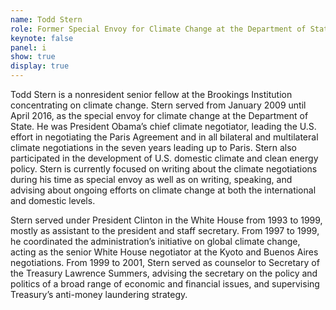 ```yaml
---
name: Todd Stern
role: Former Special Envoy for Climate Change at the Department of State
keynote: false
panel: i
show: true
display: true
---
```


Todd Stern is a nonresident senior fellow at the Brookings Institution
concentrating on climate change. Stern served from January 2009 until April
2016, as the special envoy for climate change at the Department of State. He
was President Obama’s chief climate negotiator, leading the U.S. effort in
negotiating the Paris Agreement and in all bilateral and multilateral climate
negotiations in the seven years leading up to Paris. Stern also participated in
the development of U.S. domestic climate and clean energy policy.
Stern is currently focused on writing about the climate negotiations during his
time as special envoy as well as on writing, speaking, and advising about
ongoing efforts on climate change at both the international and domestic
levels.

Stern served under President Clinton in the White House from 1993 to 1999,
mostly as assistant to the president and staff secretary. From 1997 to 1999,
he coordinated the administration’s initiative on global climate change, acting
as the senior White House negotiator at the Kyoto and Buenos Aires
negotiations. From 1999 to 2001, Stern served as counselor to Secretary of
the Treasury Lawrence Summers, advising the secretary on the policy and
politics of a broad range of economic and financial issues, and supervising
Treasury’s anti-money laundering strategy.
